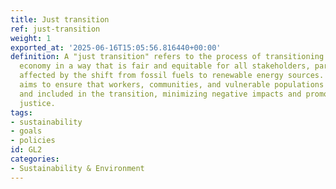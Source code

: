 ```yaml
---
title: Just transition
ref: just-transition
weight: 1
exported_at: '2025-06-16T15:05:56.816440+00:00'
definition: A "just transition" refers to the process of transitioning to a sustainable
  economy in a way that is fair and equitable for all stakeholders, particularly those
  affected by the shift from fossil fuels to renewable energy sources. This approach
  aims to ensure that workers, communities, and vulnerable populations are supported
  and included in the transition, minimizing negative impacts and promoting social
  justice.
tags:
- sustainability
- goals
- policies
id: GL2
categories:
- Sustainability & Environment
---
```


